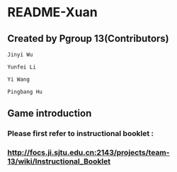 # README-Xuan

## Created by Pgroup 13(Contributors)


	Jinyi Wu
	
	Yunfei Li
	
	Yi Wang
	
	Pingbang Hu



## Game introduction

### 	Please first refer to instructional booklet :

### 	http://focs.ji.sjtu.edu.cn:2143/projects/team-13/wiki/Instructional_Booklet

## 

## 

### 	

## 